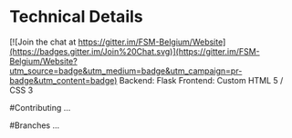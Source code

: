# Technical Details

[![Join the chat at https://gitter.im/FSM-Belgium/Website](https://badges.gitter.im/Join%20Chat.svg)](https://gitter.im/FSM-Belgium/Website?utm_source=badge&utm_medium=badge&utm_campaign=pr-badge&utm_content=badge)
Backend: Flask
Frontend: Custom HTML 5 / CSS 3

#Contributing
...

#Branches
...
